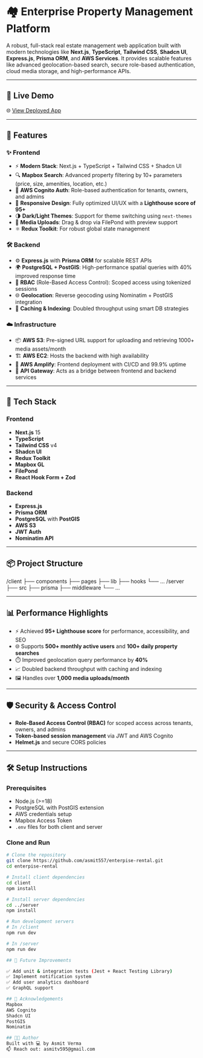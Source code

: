# 🏘️ Enterprise Property Management Platform

A robust, full-stack real estate management web application built with modern technologies like **Next.js**, **TypeScript**, **Tailwind CSS**, **Shadcn UI**, **Express.js**, **Prisma ORM**, and **AWS Services**. It provides scalable features like advanced geolocation-based search, secure role-based authentication, cloud media storage, and high-performance APIs.

---

## 🚀 Live Demo

🌐 [View Deployed App](https://main.d362jx63lfj2er.amplifyapp.com/)

---

## 📌 Features

### ✨ Frontend

- ⚡ **Modern Stack**: Next.js + TypeScript + Tailwind CSS + Shadcn UI
- 🔍 **Mapbox Search**: Advanced property filtering by 10+ parameters (price, size, amenities, location, etc.)
- 🔐 **AWS Cognito Auth**: Role-based authentication for tenants, owners, and admins
- 🎯 **Responsive Design**: Fully optimized UI/UX with a **Lighthouse score of 95+**
- 🌗 **Dark/Light Themes**: Support for theme switching using `next-themes`
- 🎥 **Media Uploads**: Drag & drop via FilePond with preview support
- ⚛️ **Redux Toolkit**: For robust global state management

### 🛠️ Backend

- ⚙️ **Express.js** with **Prisma ORM** for scalable REST APIs
- 🌍 **PostgreSQL + PostGIS**: High-performance spatial queries with 40% improved response time
- 🧠 **RBAC** (Role-Based Access Control): Scoped access using tokenized sessions
- 🌐 **Geolocation**: Reverse geocoding using Nominatim + PostGIS integration
- 🧱 **Caching & Indexing**: Doubled throughput using smart DB strategies

### ☁️ Infrastructure

- 📦 **AWS S3**: Pre-signed URL support for uploading and retrieving 1000+ media assets/month
- 🏗️ **AWS EC2**: Hosts the backend with high availability
- 🚀 **AWS Amplify**: Frontend deployment with CI/CD and 99.9% uptime
- 📡 **API Gateway**: Acts as a bridge between frontend and backend services

---

## 🧩 Tech Stack

### Frontend
- **Next.js** 15
- **TypeScript**
- **Tailwind CSS** v4
- **Shadcn UI**
- **Redux Toolkit**
- **Mapbox GL**
- **FilePond**
- **React Hook Form + Zod**

### Backend
- **Express.js**
- **Prisma ORM**
- **PostgreSQL** with **PostGIS**
- **AWS S3**
- **JWT Auth**
- **Nominatim API**

---

## 📦 Project Structure

/client 
├── components
├── pages
├── lib
├── hooks
└── ...
/server
├── src
├── prisma
├── middleware
└── ...



---

## 📊 Performance Highlights

- ⚡ Achieved **95+ Lighthouse score** for performance, accessibility, and SEO
- 🌐 Supports **500+ monthly active users** and **100+ daily property searches**
- ⏱️ Improved geolocation query performance by **40%**
- 📈 Doubled backend throughput with caching and indexing
- 🖼️ Handles over **1,000 media uploads/month**

---

## 🛡️ Security & Access Control

- **Role-Based Access Control (RBAC)** for scoped access across tenants, owners, and admins
- **Token-based session management** via JWT and AWS Cognito
- **Helmet.js** and secure CORS policies

---

## 🛠️ Setup Instructions

### Prerequisites
- Node.js (>=18)
- PostgreSQL with PostGIS extension
- AWS credentials setup
- Mapbox Access Token
- `.env` files for both client and server

### Clone and Run

```bash
# Clone the repository
git clone https://github.com/asmit557/enterpise-rental.git
cd enterpise-rental

# Install client dependencies
cd client
npm install

# Install server dependencies
cd ../server
npm install

# Run development servers
# In /client
npm run dev

# In /server
npm run dev

## 🧠 Future Improvements

✅ Add unit & integration tests (Jest + React Testing Library)
✅ Implement notification system
✅ Add user analytics dashboard
✅ GraphQL support

## 🙌 Acknowledgements
Mapbox
AWS Cognito
Shadcn UI
PostGIS
Nominatim

## 👨‍💻 Author
Built with 💻 by Asmit Verma
📫 Reach out: asmitv595@gmail.com
